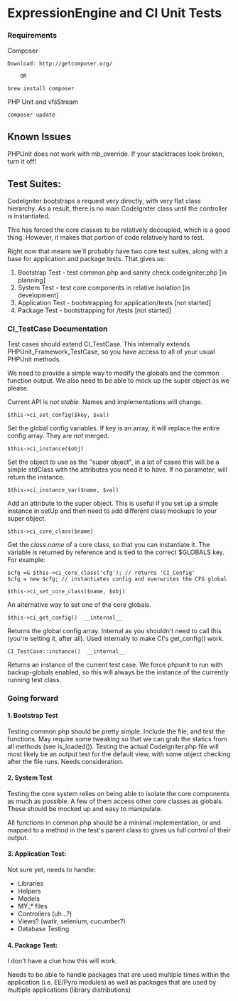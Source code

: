 # ExpressionEngine and CI Unit Tests

### Requirements

Composer

	Download: http://getcomposer.org/

		OR

	brew install composer


PHP Unit and vfsStream

	composer update


## Known Issues

PHPUnit does not work with mb_override. If your stacktraces look broken, turn
it off!

## Test Suites:

CodeIgniter bootstraps a request very directly, with very flat class
hierarchy. As a result, there is no main CodeIgniter class until the
controller is instantiated.

This has forced the core classes to be relatively decoupled, which is
a good thing. However, it makes that portion of code relatively hard
to test.

Right now that means we'll probably have two core test suites, along
with a base for application and package tests. That gives us:

1. Bootstrap Test	- test common.php and sanity check codeigniter.php [in planning]
2. System Test		- test core components in relative isolation [in development]
3. Application Test	- bootstrapping for application/tests [not started]
4. Package Test		- bootstrapping for <package>/tests [not started]

### CI_TestCase Documentation

Test cases should extend CI_TestCase. This internally extends
PHPUnit\_Framework\_TestCase, so you have access to all of your
usual PHPUnit methods.

We need to provide a simple way to modify the globals and the
common function output. We also need to be able to mock up
the super object as we please.

Current API is *not stable*. Names and implementations will change.

    $this->ci_set_config($key, $val)

Set the global config variables. If key is an array, it will
replace the entire config array. They are _not_ merged.

    $this->ci_instance($obj)

Set the object to use as the "super object", in a lot
of cases this will be a simple stdClass with the attributes
you need it to have. If no parameter, will return the instance.

	$this->ci_instance_var($name, $val)

Add an attribute to the super object. This is useful if you
set up a simple instance in setUp and then need to add different
class mockups to your super object.

	$this->ci_core_class($name)

Get the _class name_ of a core class, so that you can instantiate
it. The variable is returned by reference and is tied to the correct
$GLOBALS key. For example:
    
	$cfg =& $this->ci_core_class('cfg'); // returns 'CI_Config'
    $cfg = new $cfg; // instantiates config and overwrites the CFG global

	$this->ci_set_core_class($name, $obj)
	
An alternative way to set one of the core globals.

	$this->ci_get_config()  __internal__
	
Returns the global config array. Internal as you shouldn't need to
call this (you're setting it, after all). Used internally to make
CI's get_config() work.

	CI_TestCase::instance()  __internal__

Returns an instance of the current test case. We force phpunit to
run with backup-globals enabled, so this will always be the instance
of the currently running test class.

### Going forward

#### 1. Bootstrap Test

Testing common.php should be pretty simple. Include the file, and test the
functions. May require some tweaking so that we can grab the statics from all
methods (see is_loaded()). Testing the actual CodeIgniter.php file will most
likely be an output test for the default view, with some object checking after
the file runs. Needs consideration.

#### 2. System Test

Testing the core system relies on being able to isolate the core components
as much as possible. A few of them access other core classes as globals. These
should be mocked up and easy to manipulate.

All functions in common.php should be a minimal implementation, or and mapped
to a method in the test's parent class to gives us full control of their output.

#### 3. Application Test:

Not sure yet, needs to handle:

- Libraries
- Helpers
- Models
- MY_* files
- Controllers (uh...?)
- Views? (watir, selenium, cucumber?)
- Database Testing

#### 4. Package Test:

I don't have a clue how this will work.

Needs to be able to handle packages
that are used multiple times within the application (i.e. EE/Pyro modules)
as well as packages that are used by multiple applications (library distributions)
